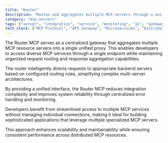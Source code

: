 ```yaml
---
title: "Router"
description: "Routes and aggregates multiple MCP servers through a unified proxy for centralized access and request management."
category: "mcp-servers"
tags: ["server", "integration", "service", "monitoring", "ai", "gateway", "request management", "proxy"]
tech_stack: ["MCP Protocol", "API Gateway", "Microservices", "Distributed Systems", "Routing"]
---
```


The Router MCP serves as a centralized gateway that aggregates multiple MCP resource servers into a single unified proxy. This enables developers to access diverse MCP services through a single endpoint while maintaining organized request routing and response aggregation capabilities. 

The router intelligently directs requests to appropriate backend servers based on configured routing rules, simplifying complex multi-server architectures.

By providing a unified interface, the Router MCP reduces integration complexity and improves system reliability through centralized error handling and monitoring. 

Developers benefit from streamlined access to multiple MCP services without managing individual connections, making it ideal for building sophisticated applications that leverage multiple specialized MCP servers. 

This approach enhances scalability and maintainability while ensuring consistent performance across distributed MCP resources.
